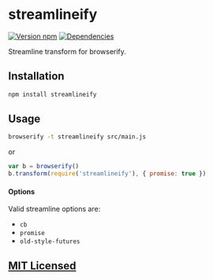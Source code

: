 # streamlineify

[![Version npm](http://img.shields.io/npm/v/streamlineify.svg?style=flat-square)](http://browsenpm.org/package/streamlineify)
[![Dependencies](https://img.shields.io/david/tellnes/streamlineify.svg?style=flat-square)](https://david-dm.org/tellnes/streamlineify)

Streamline transform for browserify.

## Installation

```bash
npm install streamlineify
```

## Usage

```bash
browserify -t streamlineify src/main.js
```

or

```js
var b = browserify()
b.transform(require('streamlineify'), { promise: true })

```

#### Options

Valid streamline options are:

- `cb`
- `promise`
- `old-style-futures`

## [MIT Licensed](LICENSE)
